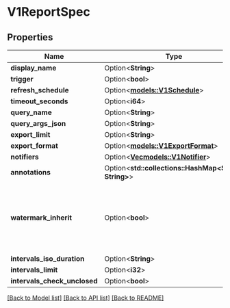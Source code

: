 # V1ReportSpec

## Properties

Name | Type | Description | Notes
------------ | ------------- | ------------- | -------------
**display_name** | Option<**String**> |  | [optional]
**trigger** | Option<**bool**> |  | [optional]
**refresh_schedule** | Option<[**models::V1Schedule**](v1Schedule.md)> |  | [optional]
**timeout_seconds** | Option<**i64**> |  | [optional]
**query_name** | Option<**String**> |  | [optional]
**query_args_json** | Option<**String**> |  | [optional]
**export_limit** | Option<**String**> |  | [optional]
**export_format** | Option<[**models::V1ExportFormat**](v1ExportFormat.md)> |  | [optional]
**notifiers** | Option<[**Vec<models::V1Notifier>**](v1Notifier.md)> |  | [optional]
**annotations** | Option<**std::collections::HashMap<String, String>**> |  | [optional]
**watermark_inherit** | Option<**bool**> | If true, will use the lowest watermark of its refs instead of the trigger time. | [optional]
**intervals_iso_duration** | Option<**String**> |  | [optional]
**intervals_limit** | Option<**i32**> |  | [optional]
**intervals_check_unclosed** | Option<**bool**> |  | [optional]

[[Back to Model list]](../README.md#documentation-for-models) [[Back to API list]](../README.md#documentation-for-api-endpoints) [[Back to README]](../README.md)


